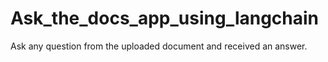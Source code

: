 # Ask_the_docs_app_using_langchain
Ask any question from the uploaded document and received an answer.
